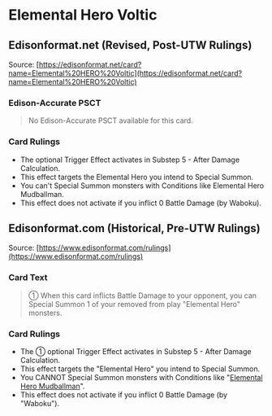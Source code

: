 # Elemental Hero Voltic

## Edisonformat.net (Revised, Post-UTW Rulings)

Source: [https://edisonformat.net/card?name=Elemental%20HERO%20Voltic](https://edisonformat.net/card?name=Elemental%20HERO%20Voltic)

### Edison-Accurate PSCT

> No Edison-Accurate PSCT available for this card.

### Card Rulings

*   The optional Trigger Effect activates in Substep 5 - After Damage Calculation.
*   This effect targets the Elemental Hero you intend to Special Summon.
*   You can't Special Summon monsters with Conditions like Elemental Hero Mudballman.
*   This effect does not activate if you inflict 0 Battle Damage (by Waboku).


## Edisonformat.com (Historical, Pre-UTW Rulings)

Source: [https://www.edisonformat.com/rulings](https://www.edisonformat.com/rulings)

### Card Text

> ① When this card inflicts Battle Damage to your opponent, you can Special Summon 1 of your removed from play "Elemental Hero" monsters.

### Card Rulings

*   The ① optional Trigger Effect activates in Substep 5 - After Damage Calculation.
*   This effect targets the "Elemental Hero" you intend to Special Summon.
*   You CANNOT Special Summon monsters with Conditions like "[Elemental Hero Mudballman](https://yugipedia.com/wiki/Elemental_HERO_Mudballman)".
*   This effect does not activate if you inflict 0 Battle Damage (by "Waboku").


